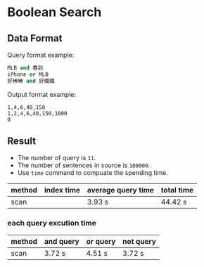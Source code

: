 # Boolean Search

## Data Format

Query format example:
```python
MLB and 春訓
iPhone or MLB
好棒棒 and 好爛爛
```

Output format example:
```
1,4,6,40,150
1,2,4,6,40,150,1000
0
```

## Result

- The number of query is `11`.
- The number of sentences in source is `100000`.
- Use `time` command to compuate the spending time.

| method | index time | average query time | total time |
| ------ | ---------- | ------------------ | ---------- |
| scan   |            | 3.93 s             | 44.42 s    |

### each query excution time

| method | and query | or query | not query |
| ------ | --------- | -------- | --------- |
| scan   | 3.72 s    | 4.51 s   | 3.72 s    |